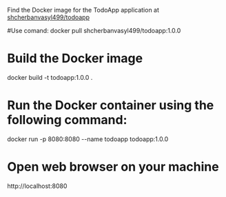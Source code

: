 Find the Docker image for the TodoApp application at [shcherbanvasyl499/todoapp](https://hub.docker.com/r/shcherbanvasyl499/todoapp)

#Use comand: 
docker pull shcherbanvasyl499/todoapp:1.0.0

# Build the Docker image
docker build -t todoapp:1.0.0 .

# Run the Docker container using the following command:
docker run -p 8080:8080 --name todoapp todoapp:1.0.0

# Open web browser on your machine 
http://localhost:8080
